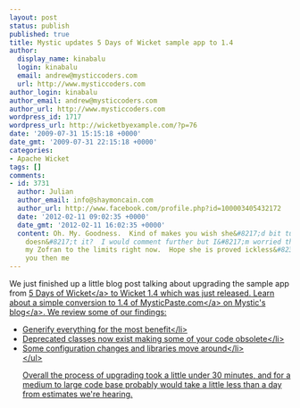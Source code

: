 ```yaml
---
layout: post
status: publish
published: true
title: Mystic updates 5 Days of Wicket sample app to 1.4
author:
  display_name: kinabalu
  login: kinabalu
  email: andrew@mysticcoders.com
  url: http://www.mysticcoders.com
author_login: kinabalu
author_email: andrew@mysticcoders.com
author_url: http://www.mysticcoders.com
wordpress_id: 1717
wordpress_url: http://wicketbyexample.com/?p=76
date: '2009-07-31 15:15:18 +0000'
date_gmt: '2009-07-31 22:15:18 +0000'
categories:
- Apache Wicket
tags: []
comments:
- id: 3731
  author: Julian
  author_email: info@shaymoncain.com
  author_url: http://www.facebook.com/profile.php?id=100003405432172
  date: '2012-02-11 09:02:35 +0000'
  date_gmt: '2012-02-11 16:02:35 +0000'
  content: Oh. My. Goodness.  Kind of makes you wish she&#8217;d bit tuhgroh her tongue
    doesn&#8217;t it?  I would comment further but I&#8217;m worried that I am pushing
    my Zofran to the limits right now.  Hope she is proved ickless&#8230; and better
    you then me
---
```

<p>We just finished up a little blog post talking about upgrading the sample app from <a href="http:&#47;&#47;www.mysticcoders.com&#47;blog&#47;2009&#47;03&#47;09&#47;5-days-of-wicket&#47;">5 Days of Wicket<&#47;a> to Wicket 1.4 which was just released.  Learn about a simple <a href="http:&#47;&#47;www.mysticcoders.com&#47;blog&#47;2009&#47;07&#47;31&#47;after-the-5-days-of-wicket-upgrading-to-wicket-14&#47;">conversion to 1.4 of MysticPaste.com<&#47;a> on <a href="http:&#47;&#47;www.mysticcoders.com&#47;blog">Mystic's blog<&#47;a>.  We review some of our findings:</p>
<ul>
<li>Generify everything for the most benefit<&#47;li>
<li>Deprecated classes now exist making some of your code obsolete<&#47;li>
<li>Some configuration changes and libraries move around<&#47;li><br />
<&#47;ul></p>
<p>Overall the process of upgrading took a little under 30 minutes, and for a medium to large code base probably would take a little less than a day from estimates we're hearing.</p>
